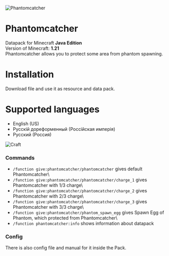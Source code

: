 ![Phantomcatcher](https://cdn.modrinth.com/data/cached_images/410e06fc1637cb99ae559026642c1ce1bf177b08.png)
# Phantomcatcher
Datapack for Minecraft **Java Edition**\
Version of Minecraft: **1.21**\
Phantomcatcher allows you to protect some area from phantom spawning.

# Installation
Download file and use it as resource and data pack.

# Supported languages
- English (US)
- Русскiй дореформенный (Россiйская имперiя)
- Русский (Россия)

![Craft](https://cdn.modrinth.com/data/aJR2iLDU/images/8f4dd436a76b41698e6443260cf347ff34258892.png)

### Commands
- ```/function give:phantomcatcher/phantomcatcher``` gives default Phantomcatcher\
- ```/function give:phantomcatcher/phantomcatcher/charge_1``` gives Phantomcatcher with 1/3 charge\
- ```/function give:phantomcatcher/phantomcatcher/charge_2``` gives Phantomcatcher with 2/3 charge\
- ```/function give:phantomcatcher/phantomcatcher/charge_3``` gives Phantomcatcher with 3/3 charge\
- ```/function give:phantomcatcher/phantom_spawn_egg``` gives Spawn Egg of Phantom, which protected from Phantomcatcher\
- ```/function phantomcatcher:info``` shows information about datapack

### Config
There is also config file and manual for it inside the Pack.
